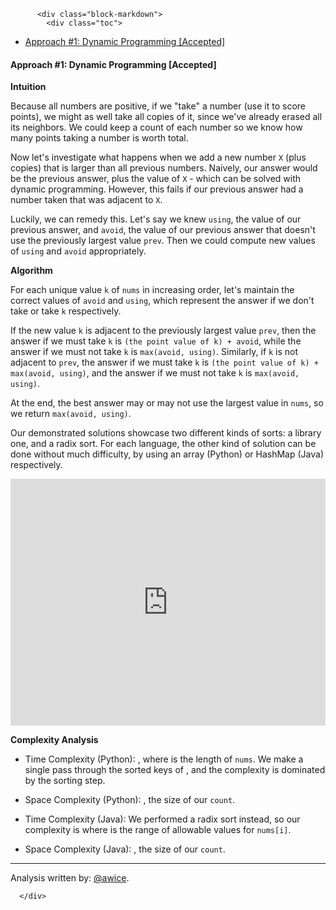 <div class="article-body">
        
          <div class="block-markdown">
            <div class="toc">
<ul>
<li><a href="#approach-1-dynamic-programming-accepted">Approach #1: Dynamic Programming [Accepted]</a></li>
</ul>
</div>
<h4 id="approach-1-dynamic-programming-accepted">Approach #1: Dynamic Programming [Accepted]</h4>
<p><strong>Intuition</strong></p>
<p>Because all numbers are positive, if we "take" a number (use it to score points), we might as well take all copies of it, since we've already erased all its neighbors.  We could keep a count of each number so we know how many points taking a number is worth total.</p>
<p>Now let's investigate what happens when we add a new number <code>X</code> (plus copies) that is larger than all previous numbers.  Naively, our answer would be the previous answer, plus the value of <code>X</code> - which can be solved with dynamic programming.  However, this fails if our previous answer had a number taken that was adjacent to <code>X</code>.</p>
<p>Luckily, we can remedy this.  Let's say we knew <code>using</code>, the value of our previous answer, and <code>avoid</code>, the value of our previous answer that doesn't use the previously largest value <code>prev</code>.  Then we could compute new values of <code>using</code> and <code>avoid</code> appropriately.</p>
<p><strong>Algorithm</strong></p>
<p>For each unique value <code>k</code> of <code>nums</code> in increasing order, let's maintain the correct values of <code>avoid</code> and <code>using</code>, which represent the answer if we don't take or take <code>k</code> respectively.</p>
<p>If the new value <code>k</code> is adjacent to the previously largest value <code>prev</code>, then the answer if we must take <code>k</code> is <code>(the point value of k) + avoid</code>, while the answer if we must not take <code>k</code> is <code>max(avoid, using)</code>.  Similarly, if <code>k</code> is not adjacent to <code>prev</code>, the answer if we must take <code>k</code> is <code>(the point value of k) + max(avoid, using)</code>, and the answer if we must not take <code>k</code> is <code>max(avoid, using)</code>.</p>
<p>At the end, the best answer may or may not use the largest value in <code>nums</code>, so we return <code>max(avoid, using)</code>.</p>
<p>Our demonstrated solutions showcase two different kinds of sorts: a library one, and a radix sort.  For each language, the other kind of solution can be done without much difficulty, by using an array (Python) or HashMap (Java) respectively.</p>
<iframe src="https://leetcode.com/playground/TBKVkiLD/shared" frameborder="0" width="100%" height="395" name="TBKVkiLD"></iframe>

<p><strong>Complexity Analysis</strong></p>
<ul>
<li>
<p>Time Complexity (Python): <script type="math/tex; mode=display">O(N \log N)</script>, where <script type="math/tex; mode=display">N</script> is the length of <code>nums</code>.  We make a single pass through the sorted keys of <script type="math/tex; mode=display">N</script>, and the complexity is dominated by the sorting step.</p>
</li>
<li>
<p>Space Complexity (Python): <script type="math/tex; mode=display">O(N)</script>, the size of our <code>count</code>.</p>
</li>
<li>
<p>Time Complexity (Java): We performed a radix sort instead, so our complexity is <script type="math/tex; mode=display">O(N+W)</script> where <script type="math/tex; mode=display">W</script> is the range of allowable values for <code>nums[i]</code>.</p>
</li>
<li>
<p>Space Complexity (Java): <script type="math/tex; mode=display">O(W)</script>, the size of our <code>count</code>.</p>
</li>
</ul>
<hr>
<p>Analysis written by: <a href="https://leetcode.com/awice">@awice</a>.</p>
          </div>
        
      </div>